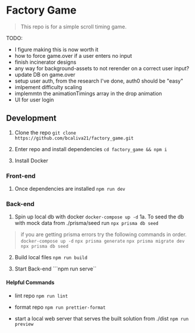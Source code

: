 # Factory Game

> This repo is for a simple scroll timing game.

TODO:
- I figure making this is now worth it
- how to force game.over if a user enters no input
- finish incinerator designs
- any way for background-assets to not rerender on a correct user input?
- update DB on game.over
- setup user auth, from the research I've done, auth0 should be "easy"
- imlpement difficulty scaling
- implemmtn the animationTimings array in the drop animation
- UI for user login


## Development

1. Clone the repo
```git clone https://github.com/bcaliva21/factory_game.git```

2. Enter repo and install dependencies
```cd factory_game && npm i```

3. Install Docker

### Front-end

1. Once dependencies are installed
```npm run dev```

### Back-end

1. Spin up local db with docker
```docker-compose up -d```
    1a.  To seed the db with mock data from ./prisma/seed run ```npx prisma db seed```
    
> if you are getting prisma errors try the following commands in order. 
> ```docker-compose up -d```
>```npx prisma generate```
>```npx prisma migrate dev```
>```npx prisma db seed``` 

2. Build local files
```npm run build```

3. Start Back-end
```npm run serve``

#### Helpful Commands

- lint repo
```npm run lint```

- format repo
```npm run prettier-format```

- start a local web server that serves the built solution from ./dist
```npm run preview```
